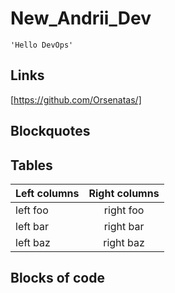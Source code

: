 # New_Andrii_Dev

```
'Hello DevOps'
```

## Links

[https://github.com/Orsenatas/]

## Blockquotes




## Tables

| Left columns  | Right columns |
| ------------- |:-------------:|
| left foo      | right foo     |
| left bar      | right bar     |
| left baz      | right baz     |

## Blocks of code
